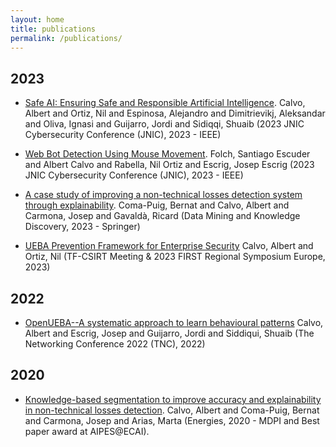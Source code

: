 ```yaml
---
layout: home
title: publications
permalink: /publications/
---
```


## 2023

- [Safe AI: Ensuring Safe and Responsible Artificial Intelligence](https://ieeexplore.ieee.org/document/10205749). Calvo, Albert and Ortiz, Nil and Espinosa, Alejandro and Dimitrievikj, Aleksandar and Oliva, Ignasi and Guijarro, Jordi and Sidiqqi, Shuaib (2023 JNIC Cybersecurity Conference (JNIC), 2023 - IEEE)

- [Web Bot Detection Using Mouse Movement](https://ieeexplore.ieee.org/document/10205593). Folch, Santiago Escuder and Albert Calvo and Rabella, Nil Ortiz and Escrig, Josep Escrig (2023 JNIC Cybersecurity Conference (JNIC), 2023 - IEEE)

- [A case study of improving a non-technical losses detection system through explainability](https://link.springer.com/article/10.1007/s10618-023-00927-7). Coma-Puig, Bernat and Calvo, Albert and Carmona, Josep and Gavaldà, Ricard (Data Mining and Knowledge Discovery, 2023 - Springer)

- [UEBA Prevention Framework for Enterprise Security](https://www.first.org/events/symposium/bilbao2023/program) Calvo, Albert and Ortiz, Nil (TF-CSIRT Meeting & 2023 FIRST Regional Symposium Europe, 2023)

## 2022

- [OpenUEBA--A systematic approach to learn behavioural patterns]() Calvo, Albert and Escrig, Josep and Guijarro, Jordi and Siddiqui, Shuaib (The Networking Conference 2022 (TNC), 2022)


## 2020

- [Knowledge-based segmentation to improve accuracy and explainability in non-technical losses detection](https://www.mdpi.com/1996-1073/13/21/5674).
  Calvo, Albert and Coma-Puig, Bernat and Carmona, Josep and Arias, Marta (Energies, 2020 - MDPI and Best paper award at AIPES@ECAI).

